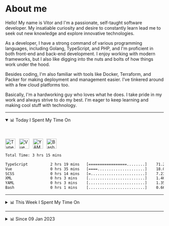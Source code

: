# About me

Hello! My name is Vitor and I'm a passionate, self-taught software developer. My insatiable curiosity and desire to constantly learn lead me to seek out new knowledge and explore innovative technologies.

As a developer, I have a strong command of various programming languages, including Golang, TypeScript, and PHP, and I'm proficient in both front-end and back-end development. I enjoy working with modern frameworks, but I also like digging into the nuts and bolts of how things work under the hood.

Besides coding, I'm also familiar with tools like Docker, Terraform, and Packer for making deployment and management easier. I've tinkered around with a few cloud platforms too.

Basically, I'm a hardworking guy who loves what he does. I take pride in my work and always strive to do my best. I'm eager to keep learning and making cool stuff with technology.

---

<!-- ## 📊 Today I Spent My Time On -->

<details open>
<summary>📊 Today I Spent My Time On</summary>

&nbsp;

<!--DEVTIMER:TODAY:START-->
<img align="center" width="32px" src="https://cdn.simpleicons.org/typescript/3178C6" alt="TypeScript" />&nbsp;&nbsp;&nbsp;<img align="center" width="32px" src="https://cdn.simpleicons.org/vuedotjs/4FC08D" alt="Vue" />&nbsp;&nbsp;&nbsp;<img align="center" width="32px" src="https://cdn.simpleicons.org/yaml/fff" alt="YAML" />&nbsp;&nbsp;&nbsp;<img align="center" width="32px" src="https://cdn.simpleicons.org/gnubash/fff" alt="Bash" />&nbsp;&nbsp;&nbsp;

```txt
Total Time: 3 hrs 15 mins

TypeScript          2 hrs 19 mins   [=================........]    71.21 %
Vue                 0 hrs 35 mins   [====.....................]    18.07 %
SCSS                0 hrs 14 mins   [=........................]    7.23 %
XML                 0 hrs 3 mins    [.........................]    1.46 %
YAML                0 hrs 3 mins    [.........................]    1.35 %
Bash                0 hrs 1 mins    [.........................]    0.66 %
```

<!--DEVTIMER:TODAY:END-->

</details>

---
<details>
<summary>📊 This Week I Spent My Time On</summary>

&nbsp;

<!--DEVTIMER:WEEK:START-->
<img align="center" width="32px" src="https://cdn.simpleicons.org/typescript/3178C6" alt="TypeScript" />&nbsp;&nbsp;&nbsp;<img align="center" width="32px" src="https://cdn.simpleicons.org/vuedotjs/4FC08D" alt="Vue" />&nbsp;&nbsp;&nbsp;<img align="center" width="32px" src="https://cdn.simpleicons.org/gnubash/fff" alt="Bash" />&nbsp;&nbsp;&nbsp;<img align="center" width="32px" src="https://cdn.simpleicons.org/carrd/fff" alt="JSON" />&nbsp;&nbsp;&nbsp;<img align="center" width="32px" src="https://cdn.simpleicons.org/yaml/fff" alt="YAML" />&nbsp;&nbsp;&nbsp;<img align="center" width="32px" src="https://cdn.simpleicons.org/javascript/F7DF1E" alt="JavaScript" />&nbsp;&nbsp;&nbsp;<img align="center" width="32px" src="https://cdn.simpleicons.org/css3/1572B6" alt="CSS" />&nbsp;&nbsp;&nbsp;

```txt
Total Time: 6 hrs 49 mins

TypeScript          2 hrs 36 mins   [=========................]    38.25 %
Vue                 2 hrs 17 mins   [========.................]    33.59 %
Bash                0 hrs 30 mins   [=........................]    7.42 %
SCSS                0 hrs 30 mins   [=........................]    7.39 %
JSON                0 hrs 27 mins   [=........................]    6.59 %
XML                 0 hrs 8 mins    [.........................]    2.05 %
YAML                0 hrs 5 mins    [.........................]    1.20 %
JavaScript          0 hrs 4 mins    [.........................]    0.91 %
SQL                 0 hrs 2 mins    [.........................]    0.51 %
CSS                 0 hrs 2 mins    [.........................]    0.49 %
```

<!--DEVTIMER:WEEK:END-->
</details>

---


<details>
<summary>📊 Since 09 Jan 2023</summary>

&nbsp;

<!--DEVTIMER::START-->
<img align="center" width="32px" src="https://cdn.simpleicons.org/typescript/3178C6" alt="TypeScript" />&nbsp;&nbsp;&nbsp;<img align="center" width="32px" src="https://cdn.simpleicons.org/go/00ADD8" alt="Go" />&nbsp;&nbsp;&nbsp;<img align="center" width="32px" src="https://cdn.simpleicons.org/vuedotjs/4FC08D" alt="Vue" />&nbsp;&nbsp;&nbsp;<img align="center" width="32px" src="https://cdn.simpleicons.org/gnubash/fff" alt="Bash" />&nbsp;&nbsp;&nbsp;<img align="center" width="32px" src="https://cdn.simpleicons.org/yaml/fff" alt="YAML" />&nbsp;&nbsp;&nbsp;<img align="center" width="32px" src="https://cdn.simpleicons.org/carrd/fff" alt="JSON" />&nbsp;&nbsp;&nbsp;<img align="center" width="32px" src="https://cdn.simpleicons.org/markdown/fff" alt="Markdown" />&nbsp;&nbsp;&nbsp;<img align="center" width="32px" src="https://cdn.simpleicons.org/javascript/F7DF1E" alt="JavaScript" />&nbsp;&nbsp;&nbsp;<img align="center" width="32px" src="https://cdn.simpleicons.org/html5/E34F26" alt="HTML" />&nbsp;&nbsp;&nbsp;<img align="center" width="32px" src="https://cdn.simpleicons.org/academia/fff" alt="Text" />&nbsp;&nbsp;&nbsp;<img align="center" width="32px" src="https://cdn.simpleicons.org/css3/1572B6" alt="CSS" />&nbsp;&nbsp;&nbsp;

```txt
Total Time: 67 hrs 11 mins

TypeScript          35 hrs 42 mins  [=============............]    53.13 %
Go                  10 hrs 3 mins   [===......................]    14.95 %
Vue                 7 hrs 50 mins   [==.......................]    11.67 %
Bash                3 hrs 38 mins   [=........................]    5.41 %
YAML                3 hrs 12 mins   [=........................]    4.76 %
SCSS                1 hrs 37 mins   [.........................]    2.42 %
JSON                1 hrs 4 mins    [.........................]    1.59 %
Markdown            0 hrs 59 mins   [.........................]    1.46 %
JavaScript          0 hrs 48 mins   [.........................]    1.20 %
Docker              0 hrs 44 mins   [.........................]    1.09 %
SQL                 0 hrs 18 mins   [.........................]    0.45 %
HTML                0 hrs 14 mins   [.........................]    0.35 %
XML                 0 hrs 9 mins    [.........................]    0.21 %
Text                0 hrs 7 mins    [.........................]    0.16 %
CSS                 0 hrs 4 mins    [.........................]    0.10 %
```

<!--DEVTIMER::END-->

</details>
